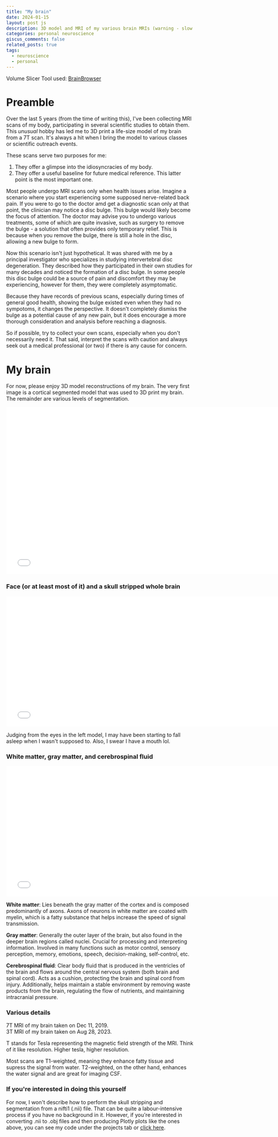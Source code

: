 ```yaml
---
title: "My brain"
date: 2024-01-15
layout: post js
description: 3D model and MRI of my various brain MRIs (warning - slow loading due to large downloads)
categories: personal neuroscience
giscus_comments: false
related_posts: true
tags:
  - neuroscience
  - personal
---
```


Volume Slicer Tool used: [BrainBrowser](https://brainbrowser.cbrain.mcgill.ca)
# Preamble
Over the last 5 years (from the time of writing this), I've been collecting MRI scans of my body, participating in several scientific studies to obtain them. This *unusual* hobby has led me to 3D print a life-size model of my brain from a 7T scan. It's always a hit when I bring the model to various classes or scientific outreach events.

These scans serve two purposes for me:
1) They offer a glimpse into the idiosyncracies of my body.
2) They offer a useful baseline for future medical reference.
This latter point is the most important one.

Most people undergo MRI scans only when health issues arise. Imagine a scenario where you start experiencing some supposed nerve-related back pain. If you were to go to the doctor amd get a diagnostic scan only at that point, the clinician may notice a disc bulge. This bulge would likely become the focus of attention. The doctor may advise you to undergo various treatments, some of which are quite invasive, such as surgery to remove the bulge - a solution that often provides only temporary relief. This is because when you remove the bulge, there is still a hole in the disc, allowing a new bulge to form. 

Now this scenario isn't just hypothetical. It was shared with me by a principal investigator who specializes in studying intervertebral disc degeneration. They described how they participated in their own studies for many decades and noticed the formation of a disc bulge. In some people this disc bulge could be a source of pain and discomfort they may be experiencing, however for them, they were completely asymptomatic. 

Because they have records of previous scans, especially during times of general good health, showing the bulge existed even when they had no sympotoms, it changes the perspective. It doesn't completely dismiss the bulge as a potential cause of any new pain, but it does encourage a more thorough consideration and analysis before reaching a diagnosis.

So if possible, try to collect your own scans, especially when you don't necessarily need it. That said, interpret the scans with caution and always seek out a medical professional (or two) if there is any cause for concern.

# My brain

For now, please enjoy 3D model reconstructions of my brain. The very first image is a cortical segmented model that was used to 3D print my brain. The remainder are various levels of segmentation.

<iframe src="../../../assets/plotly/brain.html" width="750" height="450" frameBorder="0"></iframe>


### Face (or at least most of it) and a skull stripped whole brain
<iframe src="../../../assets/plotly/face_raw.html" width="750" height="350" frameBorder="0"></iframe>

Judging from the eyes in the left model, I may have been starting to fall asleep when I wasn't supposed to. Also, I swear I have a mouth lol.

### White matter, gray matter, and cerebrospinal fluid
<iframe src="../../../assets/plotly/white_gray_csf.html" width="750" height="350" frameBorder="0"></iframe>

**White matter**: Lies beneath the gray matter of the cortex and is composed predominantly of axons. Axons of neurons in white matter are coated with myelin, which is a fatty substance that helps increase the speed of signal transmission.

**Gray matter**: Generally the outer layer of the brain, but also found in the deeper brain regions called nuclei. Crucial for processing and interpreting information. Involved in many functions such as motor control, sensory perception, memory, emotions, speech, decision-making, self-control, etc.

**Cerebrospinal fluid**: Clear body fluid that is produced in the ventricles of the brain and flows around the central nervous system (both brain and spinal cord). Acts as a cushion, protecting the brain and spinal cord from injury. Additionally, helps maintain a stable environment by removing waste products from the brain, regulating the flow of nutrients, and maintaining intracranial pressure.


### Various details

7T MRI of my brain taken on Dec 11, 2019.\
3T MRI of my brain taken on Aug 28, 2023.

T stands for Tesla representing the magnetic field strength of the MRI. Think of it like resolution. Higher tesla, higher resolution.

Most scans are T1-weighted, meaning they enhance fatty tissue and supress the signal from water. T2-weighted, on the other hand, enhances the water signal and are great for imaging CSF.

### If you're interested in doing this yourself
For now, I won't describe how to perform the skull stripping and segmentation from a nifti1 (.nii) file. That can be quite a labour-intensive process if you have no background in it. However, if you're interested in converting .nii to .obj files and then producing Plotly plots like the ones above, you can see my code under the projects tab or [click here](/projects/PlotBrainOBJ).

